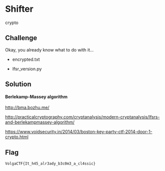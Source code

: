 # Shifter
crypto

## Challenge 

Okay, you already know what to do with it...

- encrypted.txt

- lfsr_version.py

## Solution

#### Berlekamp-Massey algorithm

http://bma.bozhu.me/

http://practicalcryptography.com/cryptanalysis/modern-cryptanalysis/lfsrs-and-berlekampmassey-algorithm/

https://www.voidsecurity.in/2014/03/boston-key-party-ctf-2014-door-1-crypto.html

## Flag

	VolgaCTF{It_h45_alr3ady_b3c0m3_a_cl4ssic}

